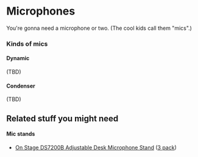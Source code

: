 Microphones
=======

You're gonna need a microphone or two. (The cool kids call them "mics".)

### Kinds of mics



#### Dynamic

(TBD)

#### Condenser

(TBD)


## Related stuff you might need

#### Mic stands

* [On Stage DS7200B Adjustable Desk Microphone Stand](http://www.amazon.com/dp/B0002M3OVI/) ([3 pack](http://www.amazon.com//dp/B005MRMMCK/ref=sr_1_2))
